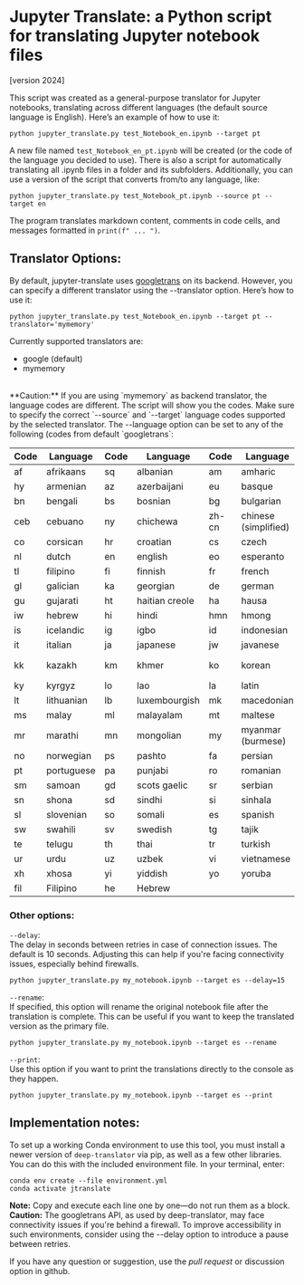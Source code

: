 # Jupyter Translate: a Python script for translating Jupyter notebook files

[version 2024]

This script was created as a general-purpose translator for Jupyter notebooks, translating across different languages (the default source language is English). Here’s an example of how to use it:

```
python jupyter_translate.py test_Notebook_en.ipynb --target pt
```
A new file named `test_Notebook_en_pt.ipynb` will be created (or the code of the language you decided to use). There is also a script for automatically translating all .ipynb files in a folder and its subfolders. Additionally, you can use a version of the script that converts from/to any language, like:
```
python jupyter_translate.py test_Notebook_pt.ipynb --source pt --target en
```
The program translates markdown content, comments in code cells, and messages formatted in  `print(f" ... ")`. 

## Translator Options:

By default, jupyter-translate uses [googletrans](https://py-googletrans.readthedocs.io/en/latest/) on its backend. However, you can specify a different translator using the --translator option. Here’s how to use it:

```
python jupyter_translate.py test_Notebook_en.ipynb --target pt --translator='mymemory'
```
Currently supported translators are:
* google (default)
* mymemory
 <br> 
**Caution:** If you are using `mymemory` as backend translator, the language codes are different. The script will show you the codes. Make sure to specify the correct `--source` and `--target` language codes supported by the selected translator. The --language option can be set to any of the following (codes from default `googletrans`:

| Code   | Language              | Code   | Language               | Code   | Language             | Code   | Language          |
|--------|-----------------------|--------|------------------------|--------|----------------------|--------|-------------------|
| af     | afrikaans              | sq     | albanian               | am     | amharic              | ar     | arabic            |
| hy     | armenian               | az     | azerbaijani            | eu     | basque               | be     | belarusian        |
| bn     | bengali                | bs     | bosnian                | bg     | bulgarian            | ca     | catalan           |
| ceb    | cebuano                | ny     | chichewa               | zh-cn  | chinese (simplified) | zh-tw  | chinese (traditional) |
| co     | corsican               | hr     | croatian               | cs     | czech                | da     | danish            |
| nl     | dutch                  | en     | english                | eo     | esperanto            | et     | estonian          |
| tl     | filipino               | fi     | finnish                | fr     | french               | fy     | frisian           |
| gl     | galician               | ka     | georgian               | de     | german               | el     | greek             |
| gu     | gujarati               | ht     | haitian creole         | ha     | hausa                | haw    | hawaiian          |
| iw     | hebrew                 | hi     | hindi                  | hmn    | hmong                | hu     | hungarian         |
| is     | icelandic              | ig     | igbo                   | id     | indonesian           | ga     | irish             |
| it     | italian                | ja     | japanese               | jw     | javanese             | kn     | kannada           |
| kk     | kazakh                 | km     | khmer                  | ko     | korean               | ku     | kurdish (kurmanji)|
| ky     | kyrgyz                 | lo     | lao                    | la     | latin                | lv     | latvian           |
| lt     | lithuanian             | lb     | luxembourgish          | mk     | macedonian           | mg     | malagasy          |
| ms     | malay                  | ml     | malayalam              | mt     | maltese              | mi     | maori             |
| mr     | marathi                | mn     | mongolian              | my     | myanmar (burmese)    | ne     | nepali            |
| no     | norwegian              | ps     | pashto                 | fa     | persian              | pl     | polish            |
| pt     | portuguese             | pa     | punjabi                | ro     | romanian             | ru     | russian           |
| sm     | samoan                 | gd     | scots gaelic           | sr     | serbian              | st     | sesotho           |
| sn     | shona                  | sd     | sindhi                 | si     | sinhala              | sk     | slovak            |
| sl     | slovenian              | so     | somali                 | es     | spanish              | su     | sundanese         |
| sw     | swahili                | sv     | swedish                | tg     | tajik                | ta     | tamil             |
| te     | telugu                 | th     | thai                   | tr     | turkish              | uk     | ukrainian         |
| ur     | urdu                   | uz     | uzbek                  | vi     | vietnamese           | cy     | welsh             |
| xh     | xhosa                  | yi     | yiddish                | yo     | yoruba               | zu     | zulu              |
| fil    | Filipino               | he     | Hebrew                 |        |                      |        |                   |

### Other options:

`--delay`:<br>
The delay in seconds between retries in case of connection issues. The default is 10 seconds. Adjusting this can help if you're facing connectivity issues, especially behind firewalls.
```
python jupyter_translate.py my_notebook.ipynb --target es --delay=15
```

`--rename`:<br>
If specified, this option will rename the original notebook file after the translation is complete. This can be useful if you want to keep the translated version as the primary file.
```
python jupyter_translate.py my_notebook.ipynb --target es --rename
```
`--print`:<br>
Use this option if you want to print the translations directly to the console as they happen.
```
python jupyter_translate.py my_notebook.ipynb --target es --print
```

## Implementation notes:

To set up a working Conda environment to use this tool, you must install a newer version of `deep-translator` via pip, as well as a few other libraries. You can do this with the included environment file. In your terminal, enter:
```
conda env create --file environment.yml
conda activate jtranslate
```
**Note:** Copy and execute each line one by one—do not run them as a block. **Caution:** The googletrans API, as used by deep-translator, may face connectivity issues if you're behind a firewall. To improve accessibility in such environments, consider using the --delay option to introduce a pause between retries.

If you have any question or suggestion, use the *pull request* or discussion option in github.
